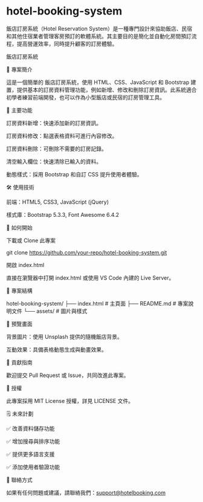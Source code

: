 # hotel-booking-system
飯店訂房系統（Hotel Reservation System）是一種專門設計來協助飯店、民宿和其他住宿業者管理客房預訂的軟體系統。其主要目的是簡化並自動化房間預訂流程，提高營運效率，同時提升顧客的訂房體驗。

飯店訂房系統

📝 專案簡介

這是一個簡單的 飯店訂房系統，使用 HTML、CSS、JavaScript 和 Bootstrap 建置，提供基本的訂房資料管理功能，例如新增、修改和刪除訂房資訊。此系統適合初學者練習前端開發，也可以作為小型飯店或民宿的訂房管理工具。

🎯 主要功能

訂房資料新增：快速添加新的訂房資訊。

訂房資料修改：點選表格資料可進行內容修改。

訂房資料刪除：可刪除不需要的訂房記錄。

清空輸入欄位：快速清除已輸入的資料。

動態樣式：採用 Bootstrap 和自訂 CSS 提升使用者體驗。

🛠️ 使用技術

前端：HTML5, CSS3, JavaScript (jQuery)

樣式庫：Bootstrap 5.3.3, Font Awesome 6.4.2

🚀 如何開始

下載或 Clone 此專案

git clone https://github.com/your-repo/hotel-booking-system.git

開啟 index.html

直接在瀏覽器中打開 index.html 或使用 VS Code 內建的 Live Server。

📁 專案結構

hotel-booking-system/
├── index.html      # 主頁面
├── README.md       # 專案說明文件
└── assets/         # 圖片與樣式

📸 預覽畫面

背景圖片：使用 Unsplash 提供的隨機飯店背景。

互動效果：具備表格動態生成與動畫效果。

🤝 貢獻指南

歡迎提交 Pull Request 或 Issue，共同改進此專案。

📄 授權

此專案採用 MIT License 授權，詳見 LICENSE 文件。

🗒️ 未來計劃

✅ 改善資料儲存功能

✅ 增加搜尋與排序功能

✅ 提供更多語言支援

✅ 添加使用者驗證功能

📧 聯絡方式

如果有任何問題或建議，請聯絡我們：support@hotelbooking.com

